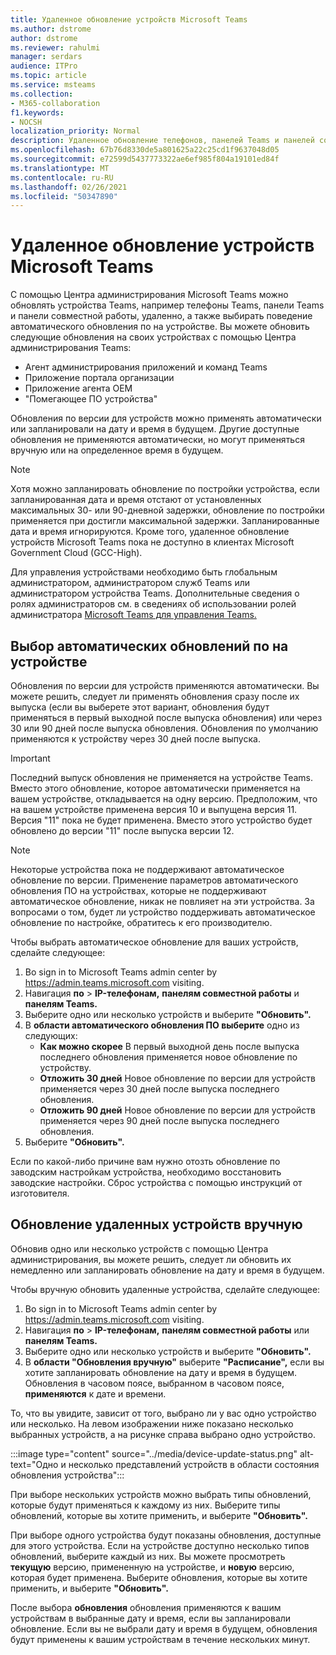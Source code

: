 ```yaml
---
title: Удаленное обновление устройств Microsoft Teams
ms.author: dstrome
author: dstrome
ms.reviewer: rahulmi
manager: serdars
audience: ITPro
ms.topic: article
ms.service: msteams
ms.collection:
- M365-collaboration
f1.keywords:
- NOCSH
localization_priority: Normal
description: Удаленное обновление телефонов, панелей Teams и панелей совместной работы с помощью Центра администрирования Teams
ms.openlocfilehash: 67b76d8330de5a801625a22c25cd1f9637048d05
ms.sourcegitcommit: e72599d5437773322ae6ef985f804a19101ed84f
ms.translationtype: MT
ms.contentlocale: ru-RU
ms.lasthandoff: 02/26/2021
ms.locfileid: "50347890"
---
```

# <a name="update-microsoft-teams-devices-remotely"></a>Удаленное обновление устройств Microsoft Teams

С помощью Центра администрирования Microsoft Teams можно обновлять устройства Teams, например телефоны Teams, панели Teams и панели совместной работы, удаленно, а также выбирать поведение автоматического обновления по на устройстве. Вы можете обновить следующие обновления на своих устройствах с помощью Центра администрирования Teams:

- Агент администрирования приложений и команд Teams
- Приложение портала организации
- Приложение агента OEM
- "Помегающее ПО устройства"

Обновления по версии для устройств можно применять автоматически или запланировали на дату и время в будущем. Другие доступные обновления не применяются автоматически, но могут применяться вручную или на определенное время в будущем.

> [!NOTE]
> Хотя можно запланировать обновление по постройки устройства, если запланированная дата и время отстают от установленных максимальных 30- или 90-дневной задержки, обновление по постройки применяется при достигли максимальной задержки. Запланированные дата и время игнорируются. Кроме того, удаленное обновление устройств Microsoft Teams пока не доступно в клиентах Microsoft Government Cloud (GCC-High).

Для управления устройствами необходимо быть глобальным администратором, администратором служб Teams или администратором устройства Teams. Дополнительные сведения о ролях администраторов см. в сведениях об использовании ролей администратора [Microsoft Teams для управления Teams.](../using-admin-roles.md)

## <a name="choose-automatic-device-firmware-update-behavior"></a>Выбор автоматических обновлений по на устройстве

Обновления по версии для устройств применяются автоматически. Вы можете решить, следует ли применять обновления сразу после их выпуска (если вы выберете этот вариант, обновления будут применяться в первый выходной после выпуска обновления) или через 30 или 90 дней после выпуска обновления. Обновления по умолчанию применяются к устройству через 30 дней после выпуска.

> [!IMPORTANT]
> Последний выпуск обновления не применяется на устройстве Teams. Вместо этого обновление, которое автоматически применяется на вашем устройстве, откладывается на одну версию. Предположим, что на вашем устройстве применена версия 10 и выпущена версия 11. Версия "11" пока не будет применена. Вместо этого устройство будет обновлено до версии "11" после выпуска версии 12.

> [!NOTE]
> Некоторые устройства пока не поддерживают автоматическое обновление по версии. Применение параметров автоматического обновления ПО на устройствах, которые не поддерживают автоматическое обновление, никак не повлияет на эти устройства. За вопросами о том, будет ли устройство поддерживать автоматическое обновление по настройке, обратитесь к его производителю.

Чтобы выбрать автоматическое обновление для ваших устройств, сделайте следующее:

1. Во sign in to Microsoft Teams admin center by https://admin.teams.microsoft.com visiting.
2. Навигация **по**  >  **IP-телефонам,** **панелям совместной работы** и **панелям Teams.**
3. Выберите одно или несколько устройств и выберите **"Обновить".**
4. В **области автоматического обновления ПО выберите** одно из следующих:
    - **Как можно скорее** В первый выходной день после выпуска последнего обновления применяется новое обновление по устройству.
    - **Отложить 30 дней** Новое обновление по версии для устройств применяется через 30 дней после выпуска последнего обновления.
    - **Отложить 90 дней** Новое обновление по версии для устройств применяется через 90 дней после выпуска последнего обновления.
5. Выберите **"Обновить".**

Если по какой-либо причине вам нужно отозть обновление по заводским настройкам устройства, необходимо восстановить заводские настройки. Сброс устройства с помощью инструкций от изготовителя.  

## <a name="manually-update-remote-devices"></a>Обновление удаленных устройств вручную

Обновив одно или несколько устройств с помощью Центра администрирования, вы можете решить, следует ли обновить их немедленно или запланировать обновление на дату и время в будущем.

Чтобы вручную обновить удаленные устройства, сделайте следующее:

1. Во sign in to Microsoft Teams admin center by https://admin.teams.microsoft.com visiting.
2. Навигация **по**  >  **IP-телефонам,** **панелям совместной работы** или **панелям Teams.**
3. Выберите одно или несколько устройств и выберите **"Обновить".**
4. В **области "Обновления вручную"** выберите **"Расписание",** если вы хотите запланировать обновление на дату и время в будущем. Обновления в часовом поясе, выбранном в часовом поясе, **применяются** к дате и времени.

То, что вы увидите, зависит от того, выбрано ли у вас одно устройство или несколько. На левом изображении ниже показано несколько выбранных устройств, а на рисунке справа выбрано одно устройство.

:::image type="content" source="../media/device-update-status.png" alt-text="Одно и несколько представлений устройств в области состояния обновления устройства":::

При выборе нескольких устройств можно выбрать типы обновлений, которые будут применяться к каждому из них. Выберите типы обновлений, которые вы хотите применить, и выберите **"Обновить".**

При выборе одного устройства будут показаны обновления, доступные для этого устройства. Если на устройстве доступно несколько типов обновлений, выберите каждый из них. Вы можете просмотреть **текущую** версию, примененную на устройстве, и **новую** версию, которая будет применена. Выберите обновления, которые вы хотите применить, и выберите **"Обновить".**

После выбора **обновления** обновления применяются к вашим устройствам в выбранные дату и время, если вы запланировали обновление. Если вы не выбрали дату и время в будущем, обновления будут применены к вашим устройствам в течение нескольких минут.
